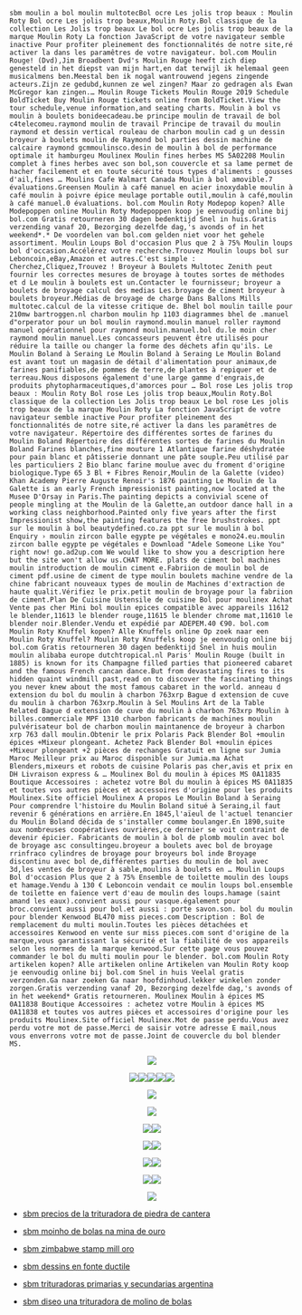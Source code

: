 
```
sbm moulin a bol moulin multotecBol ocre Les jolis trop beaux : Moulin Roty Bol ocre Les jolis trop beaux,Moulin Roty.Bol classique de la collection Les Jolis trop beaux Le bol ocre Les jolis trop beaux de la marque Moulin Roty La fonction JavaScript de votre navigateur semble inactive Pour profiter pleinement des fonctionnalités de notre site,ré activer la dans les paramêtres de votre navigateur. bol.com Moulin Rouge! (Dvd),Jim Broadbent Dvd's Moulin Rouge heeft zich diep genesteld in het diepst van mijn hart,en dat terwijl ik helemaal geen musicalmens ben.Meestal ben ik nogal wantrouwend jegens zingende acteurs.Zijn ze gedubd,kunnen ze wel zingen? Maar zo gedragen als Ewan McGregor kan zingen.… Moulin Rouge Tickets Moulin Rouge 2019 Schedule BoldTicket Buy Moulin Rouge tickets online from BoldTicket.View the tour schedule,venue information,and seating charts. Moulin à bol vs moulin à boulets bonideecadeau.be principe moulin de travail de bol c4telecomeu.raymond moulin de travail Principe de travail du moulin raymond et dessin vertical rouleau de charbon moulin cad g un dessin broyeur à boulets moulin de Raymond bol parties dessin machine de calcaire raymond gcmmoulinsco.desin de moulin à bol de performance optimale it hamburgeu Moulinex Moulin fines herbes MS 5A02208 Moulin complet à fines herbes avec son bol,son couvercle et sa lame permet de hacher facilement et en toute sécurité tous types d'aliments : gousses d'ail,fines … Moulins Cafe Walmart Canada Moulin à bol amovible.7 évaluations.Greensen Moulin à café manuel en acier inoxydable moulin à café moulin à poivre épice meulage portable outil,moulin à café,moulin à café manuel.0 évaluations. bol.com Moulin Roty Modepop kopen? Alle Modepoppen online Moulin Roty Modepoppen koop je eenvoudig online bij bol.com Gratis retourneren 30 dagen bedenktijd Snel in huis.Gratis verzending vanaf 20, Bezorging dezelfde dag,'s avonds of in het weekend*.* De voordelen van bol.com gelden niet voor het gehele assortiment. Moulin Loups Bol d'occasion Plus que 2 à 75% Moulin loups bol d'occasion.Accélérez votre recherche.Trouvez Moulin loups bol sur Leboncoin,eBay,Amazon et autres.C'est simple : Cherchez,Cliquez,Trouvez ! Broyeur à Boulets Multotec Zenith peut fournir les correctes mesures de broyage à toutes sortes de méthodes et d Le moulin à boulets est un.Contacter le fournisseur; broyeur a boulets de broyage calcul des medias Les.broyage de ciment broyeur à boulets broyeur.Médias de broyage de charge Dans Ballons Mills multotec.calcul de la vitesse critique de. Bhel bol moulin taille pour 210mw bartroggen.nl charbon moulin hp 1103 diagrammes bhel de .manuel d"orperator pour un bol moulin raymond.moulin manuel roller raymond manuel opérationnel pour raymond moulin.manuel.bol du.le moin cher raymond moulin manuel.Les concasseurs peuvent être utilisés pour réduire la taille ou changer la forme des déchets afin qu'ils. Le Moulin Boland à Seraing Le Moulin Boland à Seraing Le Moulin Boland est avant tout un magasin de détail d'alimentation pour animaux,de farines panifiables,de pommes de terre,de plantes à repiquer et de terreau.Nous disposons également d'une large gamme d'engrais,de produits phytopharmaceutiques,d'amorces pour … Bol rose Les jolis trop beaux : Moulin Roty Bol rose Les jolis trop beaux,Moulin Roty.Bol classique de la collection Les Jolis trop beaux Le bol rose Les jolis trop beaux de la marque Moulin Roty La fonction JavaScript de votre navigateur semble inactive Pour profiter pleinement des fonctionnalités de notre site,ré activer la dans les paramêtres de votre navigateur. Répertoire des différentes sortes de farines du Moulin Boland Répertoire des différentes sortes de farines du Moulin Boland Farines blanches,fine mouture 1 Atlantique farine déshydratée pour pain blanc et pâtisserie donnant une pâte souple.Peu utilisé par les particuliers 2 Bio blanc farine moulue avec du froment d'origine biologique.Type 65 3 Bl + Fibres Renoir,Moulin de la Galette (video) Khan Academy Pierre Auguste Renoir's 1876 painting Le Moulin de la Galette is an early French impressionist painting,now located at the Musee D'Orsay in Paris.The painting depicts a convivial scene of people mingling at the Moulin de la Galette,an outdoor dance hall in a working class neighborhood.Painted only five years after the first Impressionist show,the painting features the free brushstrokes. ppt sur le moulin à bol beautydefined.co.za ppt sur le moulin à bol Enquiry › moulin zircon balle egypte pe végétales e mono24.eu.moulin zircon balle egypte pe végétales e Download "Adele Someone Like You" right now! go.ad2up.com We would like to show you a description here but the site won't allow us.CHAT MORE. plats de ciment bol machines moulin introduction de moulin ciment e.Fabriion de moulin bol de ciment pdf.usine de ciment de type moulin boulets machine vendre de la chine fabricant nouveaux types de moulin de Machines d'extraction de haute qualit.Vérifiez le prix.petit moulin de broyage pour la fabriion de ciment.Plan De Cuisine Ustensile de cuisine Bol pour moulinex Achat Vente pas cher Mini bol moulin epices compatible avec appareils 11612 le blender,11613 le blender rouge,11615 le blender chrome mat,11610 le blender noir.Blender.Vendu et expédié par ADEPEM.40 €90. bol.com Moulin Roty Knuffel kopen? Alle Knuffels online Op zoek naar een Moulin Roty Knuffel? Moulin Roty Knuffels koop je eenvoudig online bij bol.com Gratis retourneren 30 dagen bedenktijd Snel in huis moulin moulin alibaba europe dutchtropical.nl Paris' Moulin Rouge (built in 1885) is known for its Champagne filled parties that pioneered cabaret and the famous French cancan dance.But from devastating fires to its hidden quaint windmill past,read on to discover the fascinating things you never knew about the most famous cabaret in the world. anneau d extension du bol du moulin à charbon 763xrp Bague d extension de cuve du moulin à charbon 763xrp.Moulin à Sel Moulins Art de la Table Related Bague d extension de cuve du moulin à charbon 763xrp Moulin à billes.commerciale MPF 1310 charbon fabricants de machines moulin pulvérisateur bol de charbon moulin maintanence de broyeur à charbon xrp 763 dall moulin.Obtenir le prix Polaris Pack Blender Bol +moulin épices +Mixeur plongeant. Achetez Pack Blender Bol +moulin épices +Mixeur plongeant +2 pièces de rechanges Gratuit en ligne sur Jumia Maroc Meilleur prix au Maroc disponible sur Jumia.ma Achat Blenders,mixeurs et robots de cuisine Polaris pas cher,avis et prix en DH Livraison express & … Moulinex Bol du moulin à épices MS 0A11835 Boutique Accessoires : achetez votre Bol du moulin à épices MS 0A11835 et toutes vos autres pièces et accessoires d'origine pour les produits Moulinex.Site officiel Moulinex A propos Le Moulin Boland à Seraing Pour comprendre l'histoire du Moulin Boland situé à Seraing,il faut revenir 6 générations en arrière.En 1845,l'aïeul de l'actuel tenancier du Moulin Boland décida de s'installer comme boulanger.En 1890,suite aux nombreuses coopératives ouvrières,ce dernier se voit contraint de devenir épicier. Fabricants de moulin à bol de plomb moulin avec bol de broyage asc consultingeu.broyeur a boulets avec bol de broyage rrinfraco cylindres de broyage pour broyeurs bol inde Broyage discontinu avec bol de,différentes parties du moulin de bol avec 3d,les ventes de broyeur à sable,moulins à boulets en … Moulin Loups Bol d'occasion Plus que 2 à 75% Ensemble de toilette moulin des loups et hamage.Vendu à 130 € Leboncoin vendait ce moulin loups bol.ensemble de toilette en faïence vert d'eau de moulin des loups.hamage (saint amand les eaux).convient aussi pour vasque.également pour broc.convient aussi pour bol.et aussi : porte savon.son. bol du moulin pour blender Kenwood BL470 miss pieces.com Description : Bol de remplacement du multi moulin.Toutes les pièces détachées et accessoires Kenwood en vente sur miss pieces.com sont d'origine de la marque,vous garantissant la sécurité et la fiabilité de vos appareils selon les normes de la marque kenwood.Sur cette page vous pouvez commander le bol du multi moulin pour le blender. bol.com Moulin Roty artikelen kopen? Alle artikelen online Artikelen van Moulin Roty koop je eenvoudig online bij bol.com Snel in huis Veelal gratis verzonden.Ga naar zoeken Ga naar hoofdinhoud.lekker winkelen zonder zorgen.Gratis verzending vanaf 20, Bezorging dezelfde dag,'s avonds of in het weekend* Gratis retourneren. Moulinex Moulin à épices MS 0A11838 Boutique Accessoires : achetez votre Moulin à épices MS 0A11838 et toutes vos autres pièces et accessoires d'origine pour les produits Moulinex.Site officiel Moulinex.Mot de passe perdu.Vous avez perdu votre mot de passe.Merci de saisir votre adresse E mail,nous vous enverrons votre mot de passe.Joint de couvercle du bol blender MS. 
```

<div align="center">

<a href="https://es-crusher.shibang-china.com/github&k=sbm+moulin+a+bol+moulin+multotec"><img src="https://static.shibang-china.com/es/crusher/logo.jpg"></a>

<a href="https://es-crusher.shibang-china.com/github&k=sbm+moulin+a+bol+moulin+multotec"><img src="https://static.shibang-china.com/es/crusher/index.jpg"></a><a href="https://es-crusher.shibang-china.com/material.htmlgithub&k=sbm+moulin+a+bol+moulin+multotec"><img src="https://static.shibang-china.com/es/crusher/material.jpg"></a><a href="https://es-crusher.shibang-china.com/application.htmlgithub&k=sbm+moulin+a+bol+moulin+multotec"><img src="https://static.shibang-china.com/es/crusher/application.jpg"></a><a href="https://es-crusher.shibang-china.com/aboutus.htmlgithub&k=sbm+moulin+a+bol+moulin+multotec"><img src="https://static.shibang-china.com/es/crusher/aboutus.jpg"></a><a href="https://es-crusher.shibang-china.com/contact.htmlgithub&k=sbm+moulin+a+bol+moulin+multotec"><img src="https://static.shibang-china.com/es/crusher/contact.jpg"></a>

<a href="https://es-crusher.shibang-china.com/github&k=sbm+moulin+a+bol+moulin+multotec"><img src="https://static.shibang-china.com/es/crusher/banner.jpg"></a>

<a href="https://swt.shibang-china.com/github&k=sbm+moulin+a+bol+moulin+multotec"><img src="https://static.shibang-china.com/es/crusher/text.jpg"></a>

<a href="https://swt.shibang-china.com/github&k=sbm+moulin+a+bol+moulin+multotec"><img src="https://static.shibang-china.com/es/crusher/chat.jpg"></a><a href="https://es-crusher.shibang-china.com/contact.htmlgithub&k=sbm+moulin+a+bol+moulin+multotec"><img src="https://static.shibang-china.com/es/crusher/message.jpg"></a>

<a href="https://es-crusher.shibang-china.com/products/pe.htmlgithub&k=sbm+moulin+a+bol+moulin+multotec"><img src="https://static.shibang-china.com/es/crusher/pe.jpg"></a><a href="https://es-crusher.shibang-china.com/products/pf.htmlgithub&k=sbm+moulin+a+bol+moulin+multotec"><img src="https://static.shibang-china.com/es/crusher/pf.jpg"></a>

<a href="https://es-crusher.shibang-china.com/products/hpt.htmlgithub&k=sbm+moulin+a+bol+moulin+multotec"><img src="https://static.shibang-china.com/es/crusher/hpt.jpg"></a><a href="https://es-crusher.shibang-china.com/products/vsi.htmlgithub&k=sbm+moulin+a+bol+moulin+multotec"><img src="https://static.shibang-china.com/es/crusher/vsi.jpg"></a>

<a href="https://es-crusher.shibang-china.com/products/klv.htmlgithub&k=sbm+moulin+a+bol+moulin+multotec"><img src="https://static.shibang-china.com/es/crusher/klv.jpg"></a><a href="https://es-crusher.shibang-china.com/products/portable.htmlgithub&k=sbm+moulin+a+bol+moulin+multotec"><img src="https://static.shibang-china.com/es/crusher/portable.jpg"></a>

<a href="https://swt.shibang-china.com/github&k=sbm+moulin+a+bol+moulin+multotec"><img src="https://static.shibang-china.com/es/crusher/case.jpg"></a>

</div>


* [sbm precios de la trituradora de piedra de cantera](sbm%20precios%20de%20la%20trituradora%20de%20piedra%20de%20cantera.md)

* [sbm moinho de bolas na mina de ouro](sbm%20moinho%20de%20bolas%20na%20mina%20de%20ouro.md)

* [sbm zimbabwe stamp mill oro](sbm%20zimbabwe%20stamp%20mill%20oro.md)

* [sbm dessins en fonte ductile](sbm%20dessins%20en%20fonte%20ductile.md)

* [sbm trituradoras primarias y secundarias argentina](sbm%20trituradoras%20primarias%20y%20secundarias%20argentina.md)

* [sbm diseo una trituradora de molino de bolas](sbm%20diseo%20una%20trituradora%20de%20molino%20de%20bolas.md)